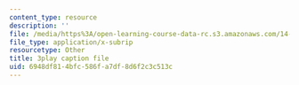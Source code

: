 ```yaml
---
content_type: resource
description: ''
file: /media/https%3A/open-learning-course-data-rc.s3.amazonaws.com/14-01-principles-of-microeconomics-fall-2018/6948df814bfc586fa7df8d6f2c3c513c_BUnUOv_INyM.vtt
file_type: application/x-subrip
resourcetype: Other
title: 3play caption file
uid: 6948df81-4bfc-586f-a7df-8d6f2c3c513c
---
```

